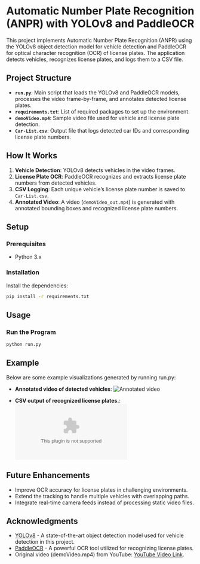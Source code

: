 # Automatic Number Plate Recognition (ANPR) with YOLOv8 and PaddleOCR

This project implements Automatic Number Plate Recognition (ANPR) using the YOLOv8 object detection model for vehicle detection and PaddleOCR for optical character recognition (OCR) of license plates. The application detects vehicles, recognizes license plates, and logs them to a CSV file.

## Project Structure

- **`run.py`**: Main script that loads the YOLOv8 and PaddleOCR models, processes the video frame-by-frame, and annotates detected license plates.
- **`requirements.txt`**: List of required packages to set up the environment.
- **`demoVideo.mp4`**: Sample video file used for vehicle and license plate detection.
- **`Car-List.csv`**: Output file that logs detected car IDs and corresponding license plate numbers.

## How It Works

1. **Vehicle Detection**: YOLOv8 detects vehicles in the video frames.
2. **License Plate OCR**: PaddleOCR recognizes and extracts license plate numbers from detected vehicles.
3. **CSV Logging**: Each unique vehicle’s license plate number is saved to `Car-List.csv`.
4. **Annotated Video**: A video (`demoVideo_out.mp4`) is generated with annotated bounding boxes and recognized license plate numbers.

## Setup

### Prerequisites
- Python 3.x

### Installation
Install the dependencies:

```bash
pip install -r requirements.txt
```

## Usage

### Run the Program

```bash
python run.py
```

## Example

Below are some example visualizations generated by running run.py:

- **Annotated video of detected vehicles**:
![Annotated video](demoVideo_out_gif.gif)

- **CSV output of recognized license plates.**:
![CSV output](Car-List.csv)

## Future Enhancements

- Improve OCR accuracy for license plates in challenging environments.
- Extend the tracking to handle multiple vehicles with overlapping paths.
- Integrate real-time camera feeds instead of processing static video files.

## Acknowledgments

- [YOLOv8](https://github.com/ultralytics) - A state-of-the-art object detection model used for vehicle detection in this project.
- [PaddleOCR](https://github.com/PaddlePaddle/PaddleOCR) - A powerful OCR tool utilized for recognizing license plates.
- Original video (demoVideo.mp4) from YouTube: [YouTube Video Link](https://www.youtube.com/watch?v=3DLwGZv4tpQ&ab_channel=RICOMTECK-Vehicle%26PedestrianAccessControl).
